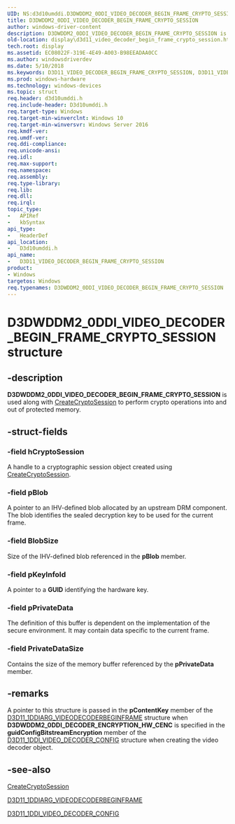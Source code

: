 ```yaml
---
UID: NS:d3d10umddi.D3DWDDM2_0DDI_VIDEO_DECODER_BEGIN_FRAME_CRYPTO_SESSION
title: D3DWDDM2_0DDI_VIDEO_DECODER_BEGIN_FRAME_CRYPTO_SESSION
author: windows-driver-content
description: D3DWDDM2_0DDI_VIDEO_DECODER_BEGIN_FRAME_CRYPTO_SESSION is used along with CreateCryptoSession to perform crypto operations into and out of protected memory.
old-location: display\d3d11_video_decoder_begin_frame_crypto_session.htm
tech.root: display
ms.assetid: EC08022F-319E-4E49-A003-B98EEADAA0CC
ms.author: windowsdriverdev
ms.date: 5/10/2018
ms.keywords: D3D11_VIDEO_DECODER_BEGIN_FRAME_CRYPTO_SESSION, D3D11_VIDEO_DECODER_BEGIN_FRAME_CRYPTO_SESSION structure [Display Devices], D3DWDDM2_0DDI_VIDEO_DECODER_BEGIN_FRAME_CRYPTO_SESSION, D3DWDDM2_0DDI_VIDEO_DECODER_BEGIN_FRAME_CRYPTO_SESSION structure [Display Devices], d3d10umddi/D3DWDDM2_0DDI_VIDEO_DECODER_BEGIN_FRAME_CRYPTO_SESSION, display.d3d11_video_decoder_begin_frame_crypto_session
ms.prod: windows-hardware
ms.technology: windows-devices
ms.topic: struct
req.header: d3d10umddi.h
req.include-header: D3d10umddi.h
req.target-type: Windows
req.target-min-winverclnt: Windows 10
req.target-min-winversvr: Windows Server 2016
req.kmdf-ver: 
req.umdf-ver: 
req.ddi-compliance: 
req.unicode-ansi: 
req.idl: 
req.max-support: 
req.namespace: 
req.assembly: 
req.type-library: 
req.lib: 
req.dll: 
req.irql: 
topic_type:
-	APIRef
-	kbSyntax
api_type:
-	HeaderDef
api_location:
-	D3d10umddi.h
api_name:
-	D3D11_VIDEO_DECODER_BEGIN_FRAME_CRYPTO_SESSION
product:
- Windows
targetos: Windows
req.typenames: D3DWDDM2_0DDI_VIDEO_DECODER_BEGIN_FRAME_CRYPTO_SESSION
---
```


# D3DWDDM2_0DDI_VIDEO_DECODER_BEGIN_FRAME_CRYPTO_SESSION structure


## -description


<b>D3DWDDM2_0DDI_VIDEO_DECODER_BEGIN_FRAME_CRYPTO_SESSION</b> is used along with <a href="https://msdn.microsoft.com/library/windows/hardware/hh451619">CreateCryptoSession</a> to   perform crypto operations into and out of protected memory.


## -struct-fields




### -field hCryptoSession

A handle to a cryptographic session object created using <a href="https://msdn.microsoft.com/library/windows/hardware/hh451619">CreateCryptoSession</a>. 


### -field pBlob

A pointer to an IHV-defined blob allocated by an upstream DRM component.  The blob identifies the sealed decryption key to be used for the current frame.


### -field BlobSize

Size of the IHV-defined blob referenced in the <b>pBlob</b> member.


### -field pKeyInfoId

A pointer to a <b>GUID</b> identifying the hardware key.


### -field pPrivateData

The definition of this buffer is dependent on the implementation of the secure environment. It may contain data specific to the current frame.


### -field PrivateDataSize

Contains the size of the memory buffer referenced by the <b>pPrivateData</b> member.


## -remarks



A pointer to this structure is passed in the <b>pContentKey</b> member of the <a href="https://msdn.microsoft.com/library/windows/hardware/hh406328">D3D11_1DDIARG_VIDEODECODERBEGINFRAME</a> structure when <b>D3DWDDM2_0DDI_DECODER_ENCRYPTION_HW_CENC</b> is specified in the <b>guidConfigBitstreamEncryption</b> member of the <a href="https://msdn.microsoft.com/library/windows/hardware/hh450947">D3D11_1DDI_VIDEO_DECODER_CONFIG</a> structure when creating the video decoder object.






## -see-also




<a href="https://msdn.microsoft.com/library/windows/hardware/hh451619">CreateCryptoSession</a>



<a href="https://msdn.microsoft.com/library/windows/hardware/hh406328">D3D11_1DDIARG_VIDEODECODERBEGINFRAME</a>



<a href="https://msdn.microsoft.com/library/windows/hardware/hh450947">D3D11_1DDI_VIDEO_DECODER_CONFIG</a>
 

 

